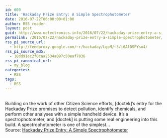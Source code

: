 ```yaml
---
id: 609
title: 'Hackaday Prize Entry: A Simple Spectrophotometer'
date: 2016-07-22T06:00:00+01:00
author: RSS reader
layout: post
guid: http://www.uelectronics.info/2016/07/22/hackaday-prize-entry-a-simple-spectrophotometer/
permalink: /2016/07/22/hackaday-prize-entry-a-simple-spectrophotometer/
rss_pi_source_url:
  - http://feedproxy.google.com/~r/hackaday/LgoM/~3/i6AlDSPYsu4/
rss_pi_source_md5:
  - 18dd91ec2f0caa2534a097c50eaf7036
rss_pi_canonical_url:
  - my_blog
categories:
  - RSS
tags:
  - RSS
---
```

&#013;  
Building on the work of other Citizen Science efforts, [doctek]’s entry for the Hackaday Prize promises to detect pollution, identify chemicals, and perform other analyses with a simple handheld device. It’s a spectrophotometer, and [doctek] is putting some real engineering into this build. A spectrophotometer is one of the simplest…&#013;  
Source: <a href="http://feedproxy.google.com/~r/hackaday/LgoM/~3/i6AlDSPYsu4/" target="_blank">Hackaday Prize Entry: A Simple Spectrophotometer</a>